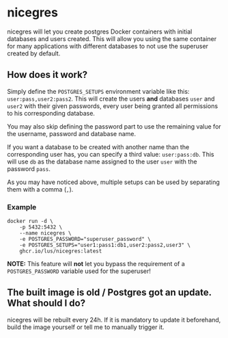 # nicegres

nicegres will let you create postgres Docker containers with initial databases and users created.
This will allow you using the same container for many applications with different databases to not use the superuser created by default.

## How does it work?

Simply define the `POSTGRES_SETUPS` environment variable like this: `user:pass,user2:pass2`.
This will create the users **and** databases `user` and `user2` with their given passwords, every user being granted all permissions to his corresponding database.

You may also skip defining the password part to use the remaining value for the username, password and database name.

If you want a database to be created with another name than the corresponding user has, you can specify a third value: `user:pass:db`.
This will use `db` as the database name assigned to the user `user` with the password `pass`.

As you may have noticed above, multiple setups can be used by separating them with a comma (`,`).

### Example

```shell
docker run -d \
    -p 5432:5432 \
    --name nicegres \
    -e POSTGRES_PASSWORD="superuser_password" \
    -e POSTGRES_SETUPS="user1:pass1:db1,user2:pass2,user3" \
    ghcr.io/lus/nicegres:latest
```

**NOTE:** This feature will **not** let you bypass the requirement of a `POSTGRES_PASSWORD` variable used for the superuser!

## The built image is old / Postgres got an update. What should I do?

nicegres will be rebuilt every 24h. If it is mandatory to update it beforehand, build the image yourself or tell me to manually trigger it.
